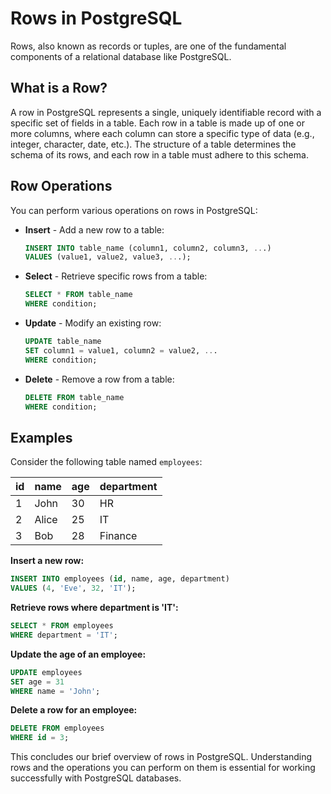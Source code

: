 # Rows in PostgreSQL

Rows, also known as records or tuples, are one of the fundamental components of a relational database like PostgreSQL. 

## What is a Row?

A row in PostgreSQL represents a single, uniquely identifiable record with a specific set of fields in a table. Each row in a table is made up of one or more columns, where each column can store a specific type of data (e.g., integer, character, date, etc.). The structure of a table determines the schema of its rows, and each row in a table must adhere to this schema.

## Row Operations

You can perform various operations on rows in PostgreSQL:

- **Insert** - Add a new row to a table:

   ```sql
   INSERT INTO table_name (column1, column2, column3, ...)
   VALUES (value1, value2, value3, ...);
   ```
   
- **Select** - Retrieve specific rows from a table:

   ```sql
   SELECT * FROM table_name
   WHERE condition;
   ```
   
- **Update** - Modify an existing row:

   ```sql
   UPDATE table_name
   SET column1 = value1, column2 = value2, ...
   WHERE condition;
   ```
   
- **Delete** - Remove a row from a table:

   ```sql
   DELETE FROM table_name
   WHERE condition;
   ```

## Examples

Consider the following table named `employees`:

| id | name   | age | department |
|----|--------|-----|------------|
| 1  | John   | 30  | HR         |
| 2  | Alice  | 25  | IT         |
| 3  | Bob    | 28  | Finance    |

**Insert a new row:**

```sql
INSERT INTO employees (id, name, age, department)
VALUES (4, 'Eve', 32, 'IT');
```

**Retrieve rows where department is 'IT':**

```sql
SELECT * FROM employees
WHERE department = 'IT';
```

**Update the age of an employee:**

```sql
UPDATE employees
SET age = 31
WHERE name = 'John';
```

**Delete a row for an employee:**

```sql
DELETE FROM employees
WHERE id = 3;
```

This concludes our brief overview of rows in PostgreSQL. Understanding rows and the operations you can perform on them is essential for working successfully with PostgreSQL databases.
